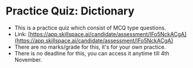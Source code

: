 # Practice Quiz: Dictionary

* This is a practice quiz which consist of MCQ type questions.
* Link: [https://app.skillspace.ai/candidate/assessment/IFo5NckACgA](https://app.skillspace.ai/candidate/assessment/IFo5NckACgA)
* There are no marks/grade for this, it's for your own practice.
* There is no deadline for this, you can access it anytime till 4th November.

